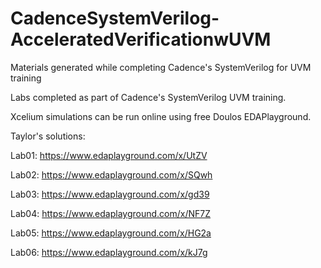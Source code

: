 # CadenceSystemVerilog-AcceleratedVerificationwUVM
Materials generated while completing Cadence's SystemVerilog for UVM training


Labs completed as part of Cadence's SystemVerilog UVM training. 

Xcelium simulations can be run online using free Doulos EDAPlayground.

Taylor's solutions:

Lab01: https://www.edaplayground.com/x/UtZV

Lab02: https://www.edaplayground.com/x/SQwh

Lab03: https://www.edaplayground.com/x/gd39

Lab04: https://www.edaplayground.com/x/NF7Z

Lab05: https://www.edaplayground.com/x/HG2a

Lab06: https://www.edaplayground.com/x/kJ7g

